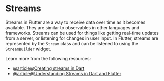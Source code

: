 # Streams

Streams in Flutter are a way to receive data over time as it becomes available. They are similar to observables in other languages and frameworks. Streams can be used for things like getting real-time updates from a server, or listening for changes in user input. In Flutter, streams are represented by the `Stream` class and can be listened to using the `StreamBuilder` widget.

Learn more from the following resources:

- [@article@Creating streams in Dart](https://dart.dev/articles/libraries/creating-streams)
- [@article@Understanding Streams in Dart and Flutter](https://medium.com/stackademic/understanding-streams-in-dart-and-flutter-0d153b559760)
